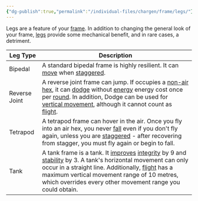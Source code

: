 ```yaml
---
{"dg-publish":true,"permalink":"/individual-files/chargen/frame/legs/"}
---
```


Legs are a feature of your [frame](Frame.md). In addition to changing the general look of your frame, [legs](Frame) provide some mechanical benefit, and in rare cases, a detriment.

| Leg Type      | Description                                                                                                                                                                                                                                                                                                                  |
| ------------- | ---------------------------------------------------------------------------------------------------------------------------------------------------------------------------------------------------------------------------------------------------------------------------------------------------------------------------- |
| Bipedal       | A standard bipedal frame is highly resilient. It can [move](Move.md) when [staggered](Staggered.md).                                                                                                                                                                                                                               |
| Reverse Joint | A reverse joint frame can jump. If occupies a [non-air hex](Obstacles.md), it can [dodge](Dodge.md) without [energy](Energy.md) energy cost once per [round](Rounds.md). In addition, Dodge can be used for [vertical movement](Movement.md), although it cannot count as [flight](Fly.md).                                                    |
| Tetrapod      | A tetrapod frame can hover in the air. Once you fly into an air hex, you never [fall](Falling.md) even if you don't fly again, unless you are [staggered](Staggered.md) - after recovering from stagger, you must fly again or begin to fall.                                                                                      |
| Tank          | A tank frame is a tank. It [improves](Improvement.md) [integrity](Integrity.md) by 9 and [stability](Stability.md) by 3. A tank's horizontal movement can only occur in a straight line. Additionally, [flight](Fly.md) has a maximum vertical movement range of 10 metres, which overrides every other movement range you could obtain. |

